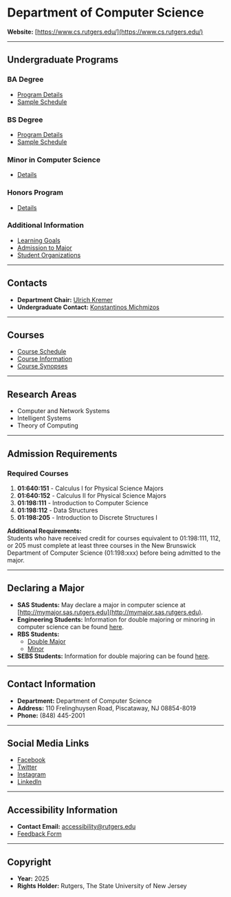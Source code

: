 # Department of Computer Science

**Website:** [https://www.cs.rutgers.edu/](https://www.cs.rutgers.edu/)

---
 
## Undergraduate Programs

### BA Degree
- [Program Details](https://www.cs.rutgers.edu/academics/undergraduate/cs-degrees/b-a-degree)
- [Sample Schedule](https://www.cs.rutgers.edu/academics/undergraduate/cs-degrees/b-a-degree/sample-ba-schedule)

### BS Degree
- [Program Details](https://www.cs.rutgers.edu/academics/undergraduate/cs-degrees/b-s-degree)
- [Sample Schedule](https://www.cs.rutgers.edu/academics/undergraduate/cs-degrees/b-s-degree/sample-bs-schedule)

### Minor in Computer Science
- [Details](https://www.cs.rutgers.edu/academics/undergraduate/cs-degrees/minor-in-cs)

### Honors Program
- [Details](https://www.cs.rutgers.edu/academics/undergraduate/cs-degrees/cs-honors-program)

### Additional Information
- [Learning Goals](https://www.cs.rutgers.edu/academics/undergraduate/learning-goals)
- [Admission to Major](https://www.cs.rutgers.edu/academics/undergraduate/admission-to-the-major)
- [Student Organizations](https://www.cs.rutgers.edu/academics/undergraduate/undergraduate-student-organizations)

---

## Contacts

- **Department Chair:** [Ulrich Kremer](https://www.cs.rutgers.edu/people/professors/details/ulrich-kremer)
- **Undergraduate Contact:** [Konstantinos Michmizos](https://www.cs.rutgers.edu/people/professors/details/konstantinos-michmizos)

---

## Courses

- [Course Schedule](https://www.cs.rutgers.edu/academics/undergraduate/undergraduate-courses-schedule)
- [Course Information](https://www.cs.rutgers.edu/academics/undergraduate/undergraduate-course-information)
- [Course Synopses](https://www.cs.rutgers.edu/academics/undergraduate/course-synopses)

---

## Research Areas

- Computer and Network Systems
- Intelligent Systems
- Theory of Computing

---

## Admission Requirements

### Required Courses
1. **01:640:151** - Calculus I for Physical Science Majors  
2. **01:640:152** - Calculus II for Physical Science Majors  
3. **01:198:111** - Introduction to Computer Science  
4. **01:198:112** - Data Structures  
5. **01:198:205** - Introduction to Discrete Structures I  

**Additional Requirements:**  
Students who have received credit for courses equivalent to 01:198:111, 112, or 205 must complete at least three courses in the New Brunswick Department of Computer Science (01:198:xxx) before being admitted to the major.

---

## Declaring a Major

- **SAS Students:** May declare a major in computer science at [http://mymajor.sas.rutgers.edu](http://mymajor.sas.rutgers.edu).
- **Engineering Students:** Information for double majoring or minoring in computer science can be found [here](https://www.cs.rutgers.edu).
- **RBS Students:**
  - [Double Major](https://www.cs.rutgers.edu)
  - [Minor](https://www.cs.rutgers.edu)
- **SEBS Students:** Information for double majoring can be found [here](https://www.cs.rutgers.edu).

---

## Contact Information

- **Department:** Department of Computer Science  
- **Address:** 110 Frelinghuysen Road, Piscataway, NJ 08854-8019  
- **Phone:** (848) 445-2001  

---

## Social Media Links

- [Facebook](https://www.facebook.com/RutgersUniversityComputerScience)  
- [Twitter](https://www.cs.rutgers.edu/@rutgerscs)  
- [Instagram](https://www.cs.rutgers.edu/@rutgerscomputerscience)  
- [LinkedIn](https://www.linkedin.com/school/rutgers-university-department-of-computer-science)  

---

## Accessibility Information

- **Contact Email:** [accessibility@rutgers.edu](mailto:accessibility@rutgers.edu)  
- [Feedback Form](https://it.rutgers.edu/it-accessibility-initiative/barrierform/)  

---

## Copyright

- **Year:** 2025  
- **Rights Holder:** Rutgers, The State University of New Jersey  

